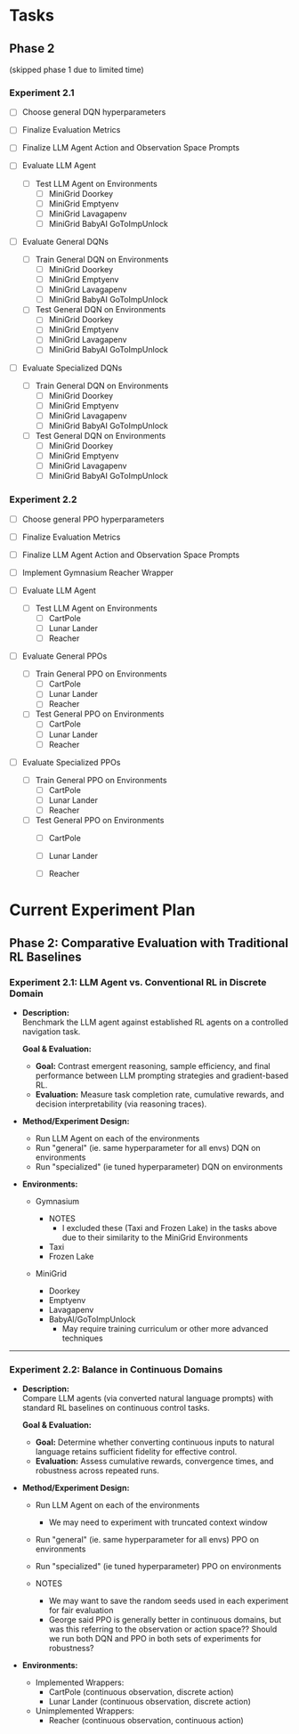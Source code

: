 # Tasks

## Phase 2

(skipped phase 1 due to limited time)

### Experiment 2.1

- [ ] Choose general DQN hyperparameters

- [ ] Finalize Evaluation Metrics

- [ ] Finalize LLM Agent Action and Observation Space Prompts

- [ ] Evaluate LLM Agent
  - [ ] Test LLM Agent on Environments
    - [ ] MiniGrid Doorkey
    - [ ] MiniGrid Emptyenv
    - [ ] MiniGrid Lavagapenv
    - [ ] MiniGrid BabyAI GoToImpUnlock

- [ ] Evaluate General DQNs
  - [ ] Train General DQN on Environments
    - [ ] MiniGrid Doorkey
    - [ ] MiniGrid Emptyenv
    - [ ] MiniGrid Lavagapenv
    - [ ] MiniGrid BabyAI GoToImpUnlock

  - [ ] Test General DQN on Environments
    - [ ] MiniGrid Doorkey
    - [ ] MiniGrid Emptyenv
    - [ ] MiniGrid Lavagapenv
    - [ ] MiniGrid BabyAI GoToImpUnlock

- [ ] Evaluate Specialized DQNs
  - [ ] Train General DQN on Environments
    - [ ] MiniGrid Doorkey
    - [ ] MiniGrid Emptyenv
    - [ ] MiniGrid Lavagapenv
    - [ ] MiniGrid BabyAI GoToImpUnlock

  - [ ] Test General DQN on Environments
    - [ ] MiniGrid Doorkey
    - [ ] MiniGrid Emptyenv
    - [ ] MiniGrid Lavagapenv
    - [ ] MiniGrid BabyAI GoToImpUnlock

### Experiment 2.2

- [ ] Choose general PPO hyperparameters

- [ ] Finalize Evaluation Metrics

- [ ] Finalize LLM Agent Action and Observation Space Prompts

- [ ] Implement Gymnasium Reacher Wrapper

- [ ] Evaluate LLM Agent
  - [ ] Test LLM Agent on Environments
    - [ ] CartPole
    - [ ] Lunar Lander
    - [ ] Reacher

- [ ] Evaluate General PPOs
  - [ ] Train General PPO on Environments
    - [ ] CartPole
    - [ ] Lunar Lander
    - [ ] Reacher

  - [ ] Test General PPO on Environments
    - [ ] CartPole
    - [ ] Lunar Lander
    - [ ] Reacher

- [ ] Evaluate Specialized PPOs
  - [ ] Train General PPO on Environments
    - [ ] CartPole
    - [ ] Lunar Lander
    - [ ] Reacher

  - [ ] Test General PPO on Environments
    - [ ] CartPole
    - [ ] Lunar Lander
    - [ ] Reacher


# Current Experiment Plan

## Phase 2: Comparative Evaluation with Traditional RL Baselines

### Experiment 2.1: LLM Agent vs. Conventional RL in Discrete Domain

- **Description:**  
  Benchmark the LLM agent against established RL agents on a controlled navigation task.
  
  **Goal & Evaluation:**  
  - **Goal:** Contrast emergent reasoning, sample efficiency, and final performance between LLM prompting strategies and gradient-based RL.
  - **Evaluation:** Measure task completion rate, cumulative rewards, and decision interpretability (via reasoning traces).

- **Method/Experiment Design:**  
  - Run LLM Agent on each of the environments
  - Run "general" (ie. same hyperparameter for all envs) DQN on environments
  - Run "specialized" (ie tuned hyperparameter) DQN on environments

- **Environments:**
  - Gymnasium
    - NOTES
      - I excluded these (Taxi and Frozen Lake) in the tasks above due to their similarity to the MiniGrid Environments
    - Taxi
    - Frozen Lake
  
  - MiniGrid
    - Doorkey
    - Emptyenv
    - Lavagapenv
    - BabyAI/GoToImpUnlock
      - May require training curriculum or other more advanced techniques

---

### Experiment 2.2: Balance in Continuous Domains

- **Description:**  
  Compare LLM agents (via converted natural language prompts) with standard RL baselines on continuous control tasks.
  
  **Goal & Evaluation:**  
  - **Goal:** Determine whether converting continuous inputs to natural language retains sufficient fidelity for effective control.
  - **Evaluation:** Assess cumulative rewards, convergence times, and robustness across repeated runs.

- **Method/Experiment Design:**  
  - Run LLM Agent on each of the environments
    - We may need to experiment with truncated context window
  - Run "general" (ie. same hyperparameter for all envs) PPO on environments
  - Run "specialized" (ie tuned hyperparameter) PPO on environments

  - NOTES
    - We may want to save the random seeds used in each experiment for fair evaluation
    - George said PPO is generally better in continuous domains, but was this referring to the observation or action space?? Should we run both DQN and PPO in both sets of experiments for robustness?
  
- **Environments:**  
  - Implemented Wrappers:
    - CartPole (continuous observation, discrete action)
    - Lunar Lander (continuous observation, discrete action)
  - Unimplemented Wrappers:
    - Reacher (continuous observation, continuous action)
